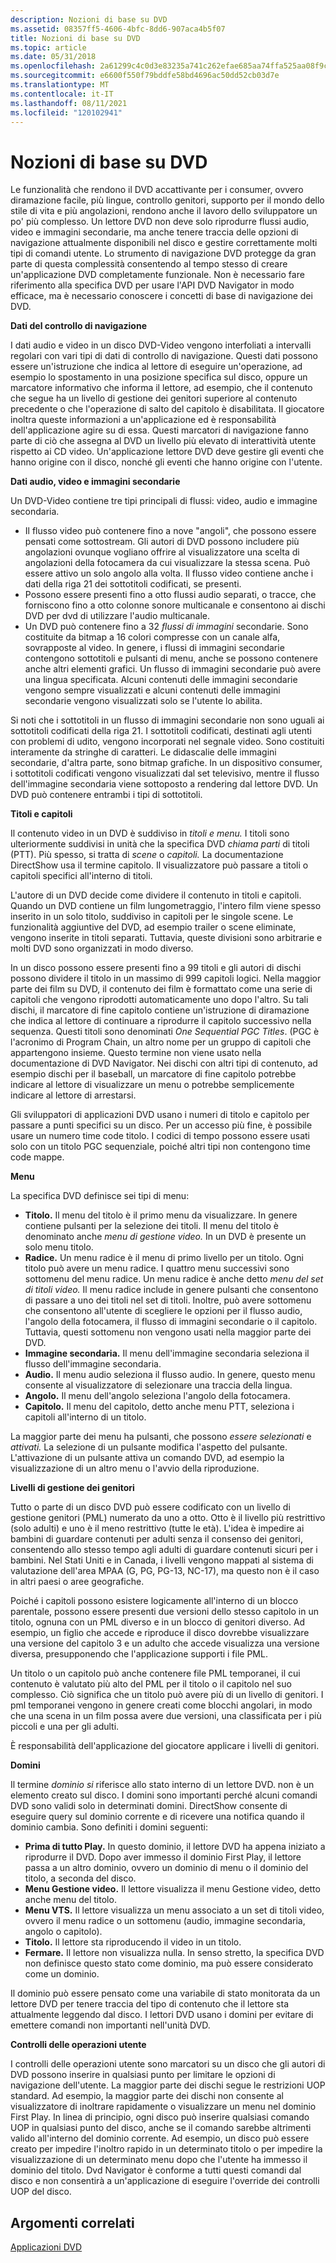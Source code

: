 ```yaml
---
description: Nozioni di base su DVD
ms.assetid: 08357ff5-4606-4bfc-8dd6-907aca4b5f07
title: Nozioni di base su DVD
ms.topic: article
ms.date: 05/31/2018
ms.openlocfilehash: 2a61299c4c0d3e83235a741c262efae685aa74ffa525aa08f9cf9a2e58b957e0
ms.sourcegitcommit: e6600f550f79bddfe58bd4696ac50dd52cb03d7e
ms.translationtype: MT
ms.contentlocale: it-IT
ms.lasthandoff: 08/11/2021
ms.locfileid: "120102941"
---
```

# <a name="dvd-basics"></a>Nozioni di base su DVD

Le funzionalità che rendono il DVD accattivante per i consumer, ovvero diramazione facile, più lingue, controllo genitori, supporto per il mondo dello stile di vita e più angolazioni, rendono anche il lavoro dello sviluppatore un po' più complesso. Un lettore DVD non deve solo riprodurre flussi audio, video e immagini secondarie, ma anche tenere traccia delle opzioni di navigazione attualmente disponibili nel disco e gestire correttamente molti tipi di comandi utente. Lo strumento di navigazione DVD protegge da gran parte di questa complessità consentendo al tempo stesso di creare un'applicazione DVD completamente funzionale. Non è necessario fare riferimento alla specifica DVD per usare l'API DVD Navigator in modo efficace, ma è necessario conoscere i concetti di base di navigazione dei DVD.

**Dati del controllo di navigazione**

I dati audio e video in un disco DVD-Video vengono interfoliati a intervalli regolari con vari tipi di dati di controllo di navigazione. Questi dati possono essere un'istruzione che indica al lettore di eseguire un'operazione, ad esempio lo spostamento in una posizione specifica sul disco, oppure un marcatore informativo che informa il lettore, ad esempio, che il contenuto che segue ha un livello di gestione dei genitori superiore al contenuto precedente o che l'operazione di salto del capitolo è disabilitata. Il giocatore inoltra queste informazioni a un'applicazione ed è responsabilità dell'applicazione agire su di essa. Questi marcatori di navigazione fanno parte di ciò che assegna al DVD un livello più elevato di interattività utente rispetto ai CD video. Un'applicazione lettore DVD deve gestire gli eventi che hanno origine con il disco, nonché gli eventi che hanno origine con l'utente.

**Dati audio, video e immagini secondarie**

Un DVD-Video contiene tre tipi principali di flussi: video, audio e immagine secondaria.

-   Il flusso video può contenere fino a nove "angoli", che possono essere pensati come sottostream. Gli autori di DVD possono includere più angolazioni ovunque vogliano offrire al visualizzatore una scelta di angolazioni della fotocamera da cui visualizzare la stessa scena. Può essere attivo un solo angolo alla volta. Il flusso video contiene anche i dati della riga 21 dei sottotitoli codificati, se presenti.
-   Possono essere presenti fino a otto flussi audio separati, o tracce, che forniscono fino a otto colonne sonore multicanale e consentono ai dischi DVD per dvd di utilizzare l'audio multicanale.
-   Un DVD può contenere fino a 32 *flussi di immagini* secondarie. Sono costituite da bitmap a 16 colori compresse con un canale alfa, sovrapposte al video. In genere, i flussi di immagini secondarie contengono sottotitoli e pulsanti di menu, anche se possono contenere anche altri elementi grafici. Un flusso di immagini secondarie può avere una lingua specificata. Alcuni contenuti delle immagini secondarie vengono sempre visualizzati e alcuni contenuti delle immagini secondarie vengono visualizzati solo se l'utente lo abilita.

Si noti che i sottotitoli in un flusso di immagini secondarie non sono uguali ai sottotitoli codificati della riga 21. I sottotitoli codificati, destinati agli utenti con problemi di udito, vengono incorporati nel segnale video. Sono costituiti interamente da stringhe di caratteri. Le didascalie delle immagini secondarie, d'altra parte, sono bitmap grafiche. In un dispositivo consumer, i sottotitoli codificati vengono visualizzati dal set televisivo, mentre il flusso dell'immagine secondaria viene sottoposto a rendering dal lettore DVD. Un DVD può contenere entrambi i tipi di sottotitoli.

**Titoli e capitoli**

Il contenuto video in un DVD è suddiviso in *titoli* *e menu.* I titoli sono ulteriormente suddivisi in unità che la specifica DVD *chiama parti* di titoli (PTT). Più spesso, si tratta di *scene* o *capitoli.* La documentazione DirectShow usa il termine capitolo. Il visualizzatore può passare a titoli o capitoli specifici all'interno di titoli.

L'autore di un DVD decide come dividere il contenuto in titoli e capitoli. Quando un DVD contiene un film lungometraggio, l'intero film viene spesso inserito in un solo titolo, suddiviso in capitoli per le singole scene. Le funzionalità aggiuntive del DVD, ad esempio trailer o scene eliminate, vengono inserite in titoli separati. Tuttavia, queste divisioni sono arbitrarie e molti DVD sono organizzati in modo diverso.

In un disco possono essere presenti fino a 99 titoli e gli autori di dischi possono dividere il titolo in un massimo di 999 capitoli logici. Nella maggior parte dei film su DVD, il contenuto dei film è formattato come una serie di capitoli che vengono riprodotti automaticamente uno dopo l'altro. Su tali dischi, il marcatore di fine capitolo contiene un'istruzione di diramazione che indica al lettore di continuare a riprodurre il capitolo successivo nella sequenza. Questi titoli sono denominati *One Sequential PGC Titles*. (PGC è l'acronimo di Program Chain, un altro nome per un gruppo di capitoli che appartengono insieme. Questo termine non viene usato nella documentazione di DVD Navigator. Nei dischi con altri tipi di contenuto, ad esempio dischi per il baseball, un marcatore di fine capitolo potrebbe indicare al lettore di visualizzare un menu o potrebbe semplicemente indicare al lettore di arrestarsi.

Gli sviluppatori di applicazioni DVD usano i numeri di titolo e capitolo per passare a punti specifici su un disco. Per un accesso più fine, è possibile usare un numero time code titolo. I codici di tempo possono essere usati solo con un titolo PGC sequenziale, poiché altri tipi non contengono time code mappe.

**Menu**

La specifica DVD definisce sei tipi di menu:

-   **Titolo.** Il menu del titolo è il primo menu da visualizzare. In genere contiene pulsanti per la selezione dei titoli. Il menu del titolo è denominato anche *menu di gestione video.* In un DVD è presente un solo menu titolo.
-   **Radice.** Un menu radice è il menu di primo livello per un titolo. Ogni titolo può avere un menu radice. I quattro menu successivi sono sottomenu del menu radice. Un menu radice è anche detto *menu del set di titoli video.* Il menu radice include in genere pulsanti che consentono di passare a uno dei titoli nel set di titoli. Inoltre, può avere sottomenu che consentono all'utente di scegliere le opzioni per il flusso audio, l'angolo della fotocamera, il flusso di immagini secondarie o il capitolo. Tuttavia, questi sottomenu non vengono usati nella maggior parte dei DVD.
-   **Immagine secondaria.** Il menu dell'immagine secondaria seleziona il flusso dell'immagine secondaria.
-   **Audio.** Il menu audio seleziona il flusso audio. In genere, questo menu consente al visualizzatore di selezionare una traccia della lingua.
-   **Angolo.** Il menu dell'angolo seleziona l'angolo della fotocamera.
-   **Capitolo.** Il menu del capitolo, detto anche menu PTT, seleziona i capitoli all'interno di un titolo.

La maggior parte dei menu ha pulsanti, che possono *essere selezionati* e *attivati.* La selezione di un pulsante modifica l'aspetto del pulsante. L'attivazione di un pulsante attiva un comando DVD, ad esempio la visualizzazione di un altro menu o l'avvio della riproduzione.

**Livelli di gestione dei genitori**

Tutto o parte di un disco DVD può essere codificato con un livello di gestione genitori (PML) numerato da uno a otto. Otto è il livello più restrittivo (solo adulti) e uno è il meno restrittivo (tutte le età). L'idea è impedire ai bambini di guardare contenuti per adulti senza il consenso dei genitori, consentendo allo stesso tempo agli adulti di guardare contenuti sicuri per i bambini. Nel Stati Uniti e in Canada, i livelli vengono mappati al sistema di valutazione dell'area MPAA (G, PG, PG-13, NC-17), ma questo non è il caso in altri paesi o aree geografiche.

Poiché i capitoli possono esistere logicamente all'interno di un blocco parentale, possono essere presenti due versioni dello stesso capitolo in un titolo, ognuna con un PML diverso e in un blocco di genitori diverso. Ad esempio, un figlio che accede e riproduce il disco dovrebbe visualizzare una versione del capitolo 3 e un adulto che accede visualizza una versione diversa, presupponendo che l'applicazione supporti i file PML.

Un titolo o un capitolo può anche contenere file PML temporanei, il cui contenuto è valutato più alto del PML per il titolo o il capitolo nel suo complesso. Ciò significa che un titolo può avere più di un livello di genitori. I pml temporanei vengono in genere creati come blocchi angolari, in modo che una scena in un film possa avere due versioni, una classificata per i più piccoli e una per gli adulti.

È responsabilità dell'applicazione del giocatore applicare i livelli di genitori.

**Domini**

Il termine *dominio si* riferisce allo stato interno di un lettore DVD. non è un elemento creato sul disco. I domini sono importanti perché alcuni comandi DVD sono validi solo in determinati domini. DirectShow consente di eseguire query sul dominio corrente e di ricevere una notifica quando il dominio cambia. Sono definiti i domini seguenti:

-   **Prima di tutto Play.** In questo dominio, il lettore DVD ha appena iniziato a riprodurre il DVD. Dopo aver immesso il dominio First Play, il lettore passa a un altro dominio, ovvero un dominio di menu o il dominio del titolo, a seconda del disco.
-   **Menu Gestione video.** Il lettore visualizza il menu Gestione video, detto anche menu del titolo.
-   **Menu VTS.** Il lettore visualizza un menu associato a un set di titoli video, ovvero il menu radice o un sottomenu (audio, immagine secondaria, angolo o capitolo).
-   **Titolo.** Il lettore sta riproducendo il video in un titolo.
-   **Fermare.** Il lettore non visualizza nulla. In senso stretto, la specifica DVD non definisce questo stato come dominio, ma può essere considerato come un dominio.

Il dominio può essere pensato come una variabile di stato monitorata da un lettore DVD per tenere traccia del tipo di contenuto che il lettore sta attualmente leggendo dal disco. I lettori DVD usano i domini per evitare di emettere comandi non importanti nell'unità DVD.

**Controlli delle operazioni utente**

I controlli delle operazioni utente sono marcatori su un disco che gli autori di DVD possono inserire in qualsiasi punto per limitare le opzioni di navigazione dell'utente. La maggior parte dei dischi segue le restrizioni UOP standard. Ad esempio, la maggior parte dei dischi non consente al visualizzatore di inoltrare rapidamente o visualizzare un menu nel dominio First Play. In linea di principio, ogni disco può inserire qualsiasi comando UOP in qualsiasi punto del disco, anche se il comando sarebbe altrimenti valido all'interno del dominio corrente. Ad esempio, un disco può essere creato per impedire l'inoltro rapido in un determinato titolo o per impedire la visualizzazione di un determinato menu dopo che l'utente ha immesso il dominio del titolo. Dvd Navigator è conforme a tutti questi comandi dal disco e non consentirà a un'applicazione di eseguire l'override dei controlli UOP del disco.

## <a name="related-topics"></a>Argomenti correlati

<dl> <dt>

[Applicazioni DVD](dvd-applications.md)
</dt> </dl>

 

 



